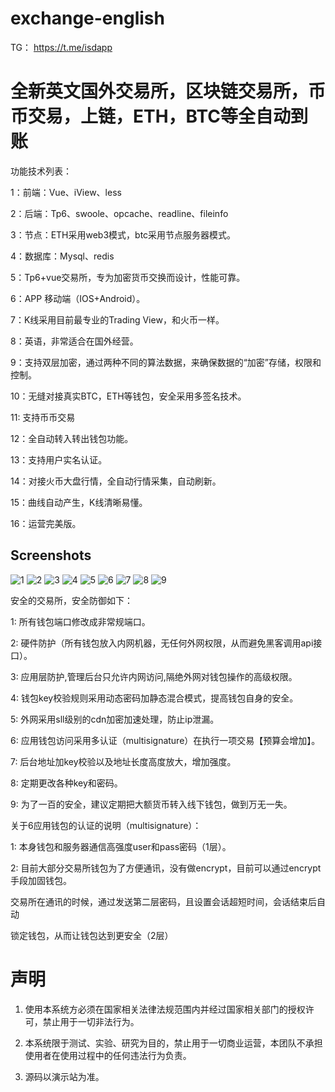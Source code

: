 # exchange-english
TG： https://t.me/isdapp

# 全新英文国外交易所，区块链交易所，币币交易，上链，ETH，BTC等全自动到账

功能技术列表：

1：前端：Vue、iView、less

2：后端：Tp6、swoole、opcache、readline、fileinfo

3：节点：ETH采用web3模式，btc采用节点服务器模式。

4：数据库：Mysql、redis

5：Tp6+vue交易所，专为加密货币交换而设计，性能可靠。

6：APP 移动端（IOS+Android）。

7：K线采用目前最专业的Trading View，和火币一样。

8：英语，非常适合在国外经营。

9：支持双层加密，通过两种不同的算法数据，来确保数据的“加密”存储，权限和控制。

10：无缝对接真实BTC，ETH等钱包，安全采用多签名技术。

11:   支持币币交易

12：全自动转入转出钱包功能。

13：支持用户实名认证。

14：对接火币大盘行情，全自动行情采集，自动刷新。

15：曲线自动产生，K线清晰易懂。

16：运营完美版。

## Screenshots
![1](01.png)
![2](02.png)
![3](03.png)
![4](04.png)
![5](05.jpg)
![6](06.jpg)
![7](07.jpg)
![8](08.png)
![9](09.png)




安全的交易所，安全防御如下：

1: 所有钱包端口修改成非常规端口。

2: 硬件防护（所有钱包放入内网机器，无任何外网权限，从而避免黑客调用api接口）。

3: 应用层防护,管理后台只允许内网访问,隔绝外网对钱包操作的高级权限。

4: 钱包key校验规则采用动态密码加静态混合模式，提高钱包自身的安全。

5: 外网采用sll级别的cdn加密加速处理，防止ip泄漏。

6: 应用钱包访问采用多认证（multisignature）在执行一项交易【预算会增加】。

7: 后台地址加key校验以及地址长度高度放大，增加强度。

8: 定期更改各种key和密码。

9: 为了一百的安全，建议定期把大额货币转入线下钱包，做到万无一失。

关于6应用钱包的认证的说明（multisignature）：



1: 本身钱包和服务器通信高强度user和pass密码（1层）。

2: 目前大部分交易所钱包为了方便通讯，没有做encrypt，目前可以通过encrypt手段加固钱包。

   交易所在通讯的时候，通过发送第二层密码，且设置会话超短时间，会话结束后自动
   
   锁定钱包，从而让钱包达到更安全（2层）

   

# 声明

1. 使用本系统方必须在国家相关法律法规范围内并经过国家相关部门的授权许可，禁止用于一切非法行为。

2. 本系统限于测试、实验、研究为目的，禁止用于一切商业运营，本团队不承担使用者在使用过程中的任何违法行为负责。

3. 源码以演示站为准。
